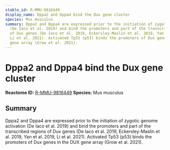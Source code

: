 ```yaml
---
stable_id: R-MMU-9816449
display_name: Dppa2 and Dppa4 bind the Dux gene cluster
species: Mus musculus
summary: Dppa2 and Dppa4 are expressed prior to the initiation of zygotic genome activation
  (De Iaco et al. 2019) and bind the promoters and part of the transcribed regions
  of Dux genes (De Iaco et al. 2019, Eckersley-Maslin et al. 2019, Yan et al. 2019,
  Li et al. 2021). Activated Tp53 (p53) binds the promoters of Dux genes in the DUX
  gene array (Grow et al. 2021).
---
```


# Dppa2 and Dppa4 bind the Dux gene cluster
**Reactome ID:** [R-MMU-9816449](https://reactome.org/content/detail/R-MMU-9816449)
**Species:** Mus musculus

## Summary

Dppa2 and Dppa4 are expressed prior to the initiation of zygotic genome activation (De Iaco et al. 2019) and bind the promoters and part of the transcribed regions of Dux genes (De Iaco et al. 2019, Eckersley-Maslin et al. 2019, Yan et al. 2019, Li et al. 2021). Activated Tp53 (p53) binds the promoters of Dux genes in the DUX gene array (Grow et al. 2021).
